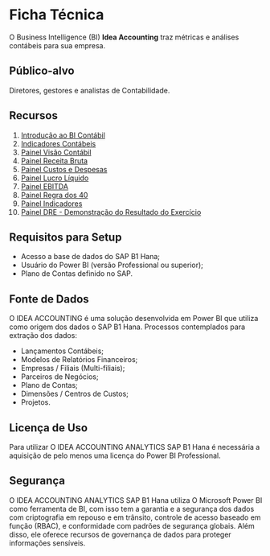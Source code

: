 # Ficha Técnica
O Business Intelligence (BI) **Idea Accounting** traz métricas e análises contábeis para sua empresa.

## Público-alvo

Diretores, gestores e analistas de Contabilidade.

## Recursos

1. [Introdução ao BI Contábil](./intro.md)
2. [Indicadores Contábeis](./indicadores_contabeis.md)
3. [Painel Visão Contábil](./painel_contabil.md)
4. [Painel Receita Bruta](./receita_bruta.md)
5. [Painel Custos e Despesas](./custos_e_despesas.md)
6. [Painel Lucro Líquido](./lucro_liquido.md)
7. [Painel EBITDA](./ebitda.md)
8. [Painel Regra dos 40](./regra_dos_40.md)
9. [Painel Indicadores](./indicadores.md)
10. [Painel DRE - Demonstração do Resultado do Exercício](./dre.md)

## Requisitos para Setup

- Acesso a base de dados do SAP B1 Hana;
- Usuário do Power BI (versão Professional ou superior);
- Plano de Contas definido no SAP.

## Fonte de Dados

O IDEA ACCOUNTING é uma solução desenvolvida em Power BI que utiliza como origem dos dados o SAP B1 Hana.
Processos contemplados para extração dos dados: 

- Lançamentos Contábeis;
- Modelos de Relatórios Financeiros;
- Empresas / Filiais (Multi-filiais);
- Parceiros de Negócios;
- Plano de Contas;
- Dimensões / Centros de Custos;
- Projetos.

## Licença de Uso

Para utilizar O IDEA ACCOUNTING ANALYTICS SAP B1 Hana é necessária a aquisição de pelo menos uma licença do Power BI Professional.

## Segurança

O IDEA ACCOUNTING ANALYTICS SAP B1 Hana utiliza O Microsoft Power BI como ferramenta de BI, com isso tem a garantia e a segurança dos dados com criptografia em repouso e em trânsito, controle de acesso baseado em função (RBAC), e conformidade com padrões de segurança globais. Além disso, ele oferece recursos de governança de dados para proteger informações sensíveis.
